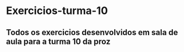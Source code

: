 # Exercicios-turma-10

## Todos os exercicios desenvolvidos em sala de aula para a turma 10 da proz
